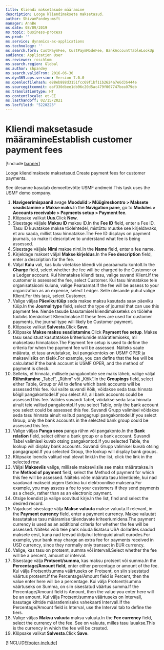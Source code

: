 ```yaml
---
title: Kliendi maksetasude määramine
description: Looge kliendimaksete maksetasud.
author: ShivamPandey-msft
manager: AnnBe
ms.date: 08/09/2019
ms.topic: business-process
ms.prod: ''
ms.service: dynamics-ax-applications
ms.technology: ''
ms.search.form: CustPaymFee, CustPaymModeFee, BankAccountTableLookUp
audience: Application User
ms.reviewer: roschlom
ms.search.region: Global
ms.author: shpandey
ms.search.validFrom: 2016-06-30
ms.dyn365.ops.version: Version 7.0.0
ms.openlocfilehash: e88eb888d3151fcc69f1bf11b2624a7e6d36444e
ms.sourcegitcommit: eaf330dbee1db96c20d5ac479f007747bea079eb
ms.translationtype: HT
ms.contentlocale: et-EE
ms.lasthandoff: 02/15/2021
ms.locfileid: "5220223"
---
```

# <a name="establish-customer-payment-fees"></a><span data-ttu-id="ec5de-103">Kliendi maksetasude määramine</span><span class="sxs-lookup"><span data-stu-id="ec5de-103">Establish customer payment fees</span></span>

[!include [banner](../../includes/banner.md)]

<span data-ttu-id="ec5de-104">Looge kliendimaksete maksetasud.</span><span class="sxs-lookup"><span data-stu-id="ec5de-104">Create payment fees for customer payments.</span></span>

<span data-ttu-id="ec5de-105">See ülesanne kasutab demoettevõtte USMF andmeid.</span><span class="sxs-lookup"><span data-stu-id="ec5de-105">This task uses the USMF demo company.</span></span>

1. <span data-ttu-id="ec5de-106">**Navigeerimispaanil** avage **Moodulid > Müügireskontro > Maksete seadistamine > Makse maks**.</span><span class="sxs-lookup"><span data-stu-id="ec5de-106">In the **Navigation pane**, go to **Modules > Accounts receivable > Payments setup > Payment fee**.</span></span>
2. <span data-ttu-id="ec5de-107">Klõpsake valikut **Uus**.</span><span class="sxs-lookup"><span data-stu-id="ec5de-107">Click **New**.</span></span>
3. <span data-ttu-id="ec5de-108">Sisestage väljale **Maksu ID** maksu ID.</span><span class="sxs-lookup"><span data-stu-id="ec5de-108">In the **Fee ID** field, enter a Fee ID.</span></span> <span data-ttu-id="ec5de-109">Tasu ID kuvatakse makse töölehtedel, mistõttu muutke see kirjeldavaks, et aru saada, millist tasu hinnatakse.</span><span class="sxs-lookup"><span data-stu-id="ec5de-109">The Fee ID displays on payment journals, so make it descriptive to understand what fee is being assessed.</span></span>  
4. <span data-ttu-id="ec5de-110">Sisestage väljale **Nimi** makse nimi.</span><span class="sxs-lookup"><span data-stu-id="ec5de-110">In the **Name** field, enter a fee name.</span></span>
5. <span data-ttu-id="ec5de-111">Kirjeldage makset väljal **Makse kirjeldus**.</span><span class="sxs-lookup"><span data-stu-id="ec5de-111">In the **Fee description** field, enter a description for the fee.</span></span>
6. <span data-ttu-id="ec5de-112">Väljal **Kulu** vali, kas kulu võetakse kliendi või pearaamatu kontolt.</span><span class="sxs-lookup"><span data-stu-id="ec5de-112">In the **Charge** field, select whether the fee will be charged to the Customer or a Ledger account.</span></span> <span data-ttu-id="ec5de-113">Kui hinnatakse kliendi tasu, valige suvand Klient.</span><span class="sxs-lookup"><span data-stu-id="ec5de-113">If the customer is assessed the fee, select Customer.</span></span> <span data-ttu-id="ec5de-114">Kui tasu hinnatakse teie organisatsiooni kuluna, valige Pearaamat.</span><span class="sxs-lookup"><span data-stu-id="ec5de-114">If the fee will be assess to your organization as an expense, select Ledger.</span></span> <span data-ttu-id="ec5de-115">Selle ülesande puhul valige Klient.</span><span class="sxs-lookup"><span data-stu-id="ec5de-115">For this task, select Customer.</span></span>  
7. <span data-ttu-id="ec5de-116">Valige väljas **Päeviku tüüp** seda makse maksu kasutada saav päeviku tüüp.</span><span class="sxs-lookup"><span data-stu-id="ec5de-116">In the **Journal type** field, select the type of journal that can use this payment fee.</span></span> <span data-ttu-id="ec5de-117">Nende tasude kasutamisel kliendimakseteks on töölehe tüübiks tõenäoliselt Kliendimakse.</span><span class="sxs-lookup"><span data-stu-id="ec5de-117">If these fees are used for customer payments, the journal type will likely be Customer payment.</span></span>  
8. <span data-ttu-id="ec5de-118">Klõpsake valikut **Salvesta**.</span><span class="sxs-lookup"><span data-stu-id="ec5de-118">Click **Save**.</span></span>
9. <span data-ttu-id="ec5de-119">Klõpsake **Makse maksu seadistamine**.</span><span class="sxs-lookup"><span data-stu-id="ec5de-119">Click **Payment fee setup**.</span></span> <span data-ttu-id="ec5de-120">Makse tasu seadistust kasutatakse kriteeriumide määratlemiseks, mil maksetasu hinnatakse.</span><span class="sxs-lookup"><span data-stu-id="ec5de-120">The Payment fee setup is used to define the criteria for when the payment fee will be assessed.</span></span>  <span data-ttu-id="ec5de-121">Näiteks saate määrata, et tasu arvutatakse, kui pangakontoks on USMF OPER ja makseviisiks on tšekk.</span><span class="sxs-lookup"><span data-stu-id="ec5de-121">For example, you can define that the fee will be calculated if the bank account is USMF OPER, and the method of payment is check.</span></span>  
10. <span data-ttu-id="ec5de-122">Selleks, et hinnata, millisele pangakontole see maks läheb, valige väljal **Rühmitamine** „Tabel“, „Rühm“ või „Kõik“.</span><span class="sxs-lookup"><span data-stu-id="ec5de-122">In the **Groupings** field, select either Table, Group or All to define which bank accounts will be assessed this fee.</span></span> <span data-ttu-id="ec5de-123">Kui valite suvandi Kõik, võidakse seda tasu hinnata kõigil pangakontodel.</span><span class="sxs-lookup"><span data-stu-id="ec5de-123">If you select All, all bank accounts could be assessed this fee.</span></span>  <span data-ttu-id="ec5de-124">Valides suvandi Tabel, võidakse seda tasu hinnata ainult teie valitud pangakontol.</span><span class="sxs-lookup"><span data-stu-id="ec5de-124">If you select Table, only the bank account you select could be assessed this fee.</span></span> <span data-ttu-id="ec5de-125">Suvandi Grupp valimisel võidakse seda tasu hinnata ainult valitud pangagrupi pangakontodel.</span><span class="sxs-lookup"><span data-stu-id="ec5de-125">If you select Group, only the bank accounts in the selected bank group could be assessed this fee.</span></span>  
11. <span data-ttu-id="ec5de-126">Valige väljas **Panga seos** panga rühm või pangakonto.</span><span class="sxs-lookup"><span data-stu-id="ec5de-126">In the **Bank relation** field, select either a bank group or a bank account.</span></span> <span data-ttu-id="ec5de-127">Suvandi Tabel valimisel kuvab otsing pangakontod.</span><span class="sxs-lookup"><span data-stu-id="ec5de-127">If you selected Table, the lookup will display bank accounts.</span></span> <span data-ttu-id="ec5de-128">Suvandi Grupp valimisel kuvab otsing pangagrupid.</span><span class="sxs-lookup"><span data-stu-id="ec5de-128">If you selected Group, the lookup will display bank groups.</span></span>  
12. <span data-ttu-id="ec5de-129">Klõpsake loendis valitud real olevat linki.</span><span class="sxs-lookup"><span data-stu-id="ec5de-129">In the list, click the link in the selected row.</span></span>
13. <span data-ttu-id="ec5de-130">Väljal **Makseviis** valige, millisele makseviisile see maks määratakse.</span><span class="sxs-lookup"><span data-stu-id="ec5de-130">In the **Method of payment** field, select the Method of payment for which this fee will be assessed.</span></span> <span data-ttu-id="ec5de-131">Näiteks võite määrata tasu klientidele, kui nad saadavad makseid pigem tšekina kui elektroonilise maksena.</span><span class="sxs-lookup"><span data-stu-id="ec5de-131">For example, you may assess a fee to your customers if they send payments as a check, rather than as an electronic payment.</span></span>  
14. <span data-ttu-id="ec5de-132">Otsige loendist ja valige soovitud kirje.</span><span class="sxs-lookup"><span data-stu-id="ec5de-132">In the list, find and select the desired record.</span></span>
15. <span data-ttu-id="ec5de-133">Vajadusel sisestage välja **Makse valuuta** makse valuuta.</span><span class="sxs-lookup"><span data-stu-id="ec5de-133">If relevant, in the **Payment currency** field, enter a payment currency.</span></span> <span data-ttu-id="ec5de-134">Makse valuutat kasutatakse tasu määramise täiendavate kriteeriumidena.</span><span class="sxs-lookup"><span data-stu-id="ec5de-134">The payment currency is used as an additional criteria for whether the fee will be assessed.</span></span>  <span data-ttu-id="ec5de-135">Näiteks võib teie pank nõuda lisatasu USA dollarites saadud maksete eest, kuna nad teevad üldjuhul tehinguid ainult eurodes.</span><span class="sxs-lookup"><span data-stu-id="ec5de-135">For example, your bank may charge an extra fee for payments received in USD currency, since they normally only transact in EUR currency.</span></span>  
16. <span data-ttu-id="ec5de-136">Valige, kas tasu on protsent, summa või intervall.</span><span class="sxs-lookup"><span data-stu-id="ec5de-136">Select whether the fee will be a percent, amount or interval.</span></span>
17. <span data-ttu-id="ec5de-137">Sisestage välja **Protsent/summa**, kas maksu protsent või summa.</span><span class="sxs-lookup"><span data-stu-id="ec5de-137">In the **Percentage/Amount field**, enter either percentage or amount of the fee.</span></span> <span data-ttu-id="ec5de-138">Kui välja Protsent/summa väärtuseks on Protsent, on siin sisestatud väärtus protsent.</span><span class="sxs-lookup"><span data-stu-id="ec5de-138">If the Percentage/Amount field is Percent, then the value enter here will be a percentage.</span></span> <span data-ttu-id="ec5de-139">Kui välja Protsent/summa väärtuseks on Summa, on siin sisestatud väärtus summa.</span><span class="sxs-lookup"><span data-stu-id="ec5de-139">If the Percentage/Amount field is Amount, then the value you enter here will be an amount.</span></span> <span data-ttu-id="ec5de-140">Kui välja Protsent/summa väärtuseks on Intervall, kasutage kihtide määratlemiseks vahekaarti Intervall.</span><span class="sxs-lookup"><span data-stu-id="ec5de-140">If the Percentage/Amount field is Interval, use the Interval tab to define the tiers.</span></span>  
18. <span data-ttu-id="ec5de-141">Valige väljas **Maksu valuuta** maksu valuuta.</span><span class="sxs-lookup"><span data-stu-id="ec5de-141">In the **Fee currency** field, select the currency of the fee.</span></span> <span data-ttu-id="ec5de-142">See on valuuta, milles tasu luuakse.</span><span class="sxs-lookup"><span data-stu-id="ec5de-142">This is the currency in which the fee will be created.</span></span>  
19. <span data-ttu-id="ec5de-143">Klõpsake valikut **Salvesta**.</span><span class="sxs-lookup"><span data-stu-id="ec5de-143">Click **Save**.</span></span>



[!INCLUDE[footer-include](../../../includes/footer-banner.md)]